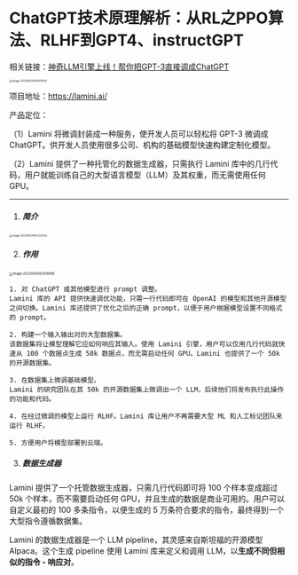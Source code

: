# ChatGPT技术原理解析：从RL之PPO算法、RLHF到GPT4、instructGPT

相关链接：[神奇LLM引擎上线！帮你把GPT-3直接调成ChatGPT](https://mp.weixin.qq.com/s/4PYtlyaKktghs5WxEp31_Q)

<img src="pics/Lamini/image-20230504163607600.png" alt="image-20230504163607600" style="zoom:33%;" /> 

项目地址：https://lamini.ai/

产品定位：

（1）Lamini 将微调封装成一种服务，使开发人员可以轻松将 GPT-3 微调成 ChatGPT。供开发人员使用很多公司、机构的基础模型快速构建定制化模型。

（2）Lamini 提供了一种托管化的数据生成器，只需执行 Lamini 库中的几行代码，用户就能训练自己的大型语言模型（LLM）及其权重，而无需使用任何 GPU。

---

1. ##### 简介

<img src="pics/Lamini/image-20230504163723433.png" alt="image-20230504163723433" style="zoom:33%;" /> 

2. ##### 作用

<img src="pics/Lamini/image-20230504163918988.png" alt="image-20230504163918988" style="zoom:40%;" /> 

```
1. 对 ChatGPT 或其他模型进行 prompt 调整。
Lamini 库的 API 提供快速调优功能，只需一行代码即可在 OpenAI 的模型和其他开源模型之间切换。Lamini 库还提供了优化之后的正确 prompt，以便于用户根据模型设置不同格式的 prompt。

2. 构建一个输入输出对的大型数据集。
该数据集将让模型理解它应如何响应其输入。使用 Lamini 引擎，用户可以仅用几行代码就快速从 100 个数据点生成 50k 数据点，而无需启动任何 GPU。Lamini 也提供了一个 50k 的开源数据集。

3. 在数据集上微调基础模型。
Lamini 的研究团队在其 50k 的开源数据集上微调出一个 LLM，后续他们将发布执行此操作的功能和代码。

4. 在经过微调的模型上运行 RLHF。Lamini 库让用户不再需要大型 ML 和人工标记团队来运行 RLHF。

5. 方便用户将模型部署到云端。
```

3. ##### 数据生成器

Lamini 提供了一个托管数据生成器，只需几行代码即可将 100 个样本变成超过 50k 个样本，而不需要启动任何 GPU，并且生成的数据是商业可用的。用户可以自定义最初的 100 多条指令，以便生成的 5 万条符合要求的指令，最终得到一个大型指令遵循数据集。

Lamini 的数据生成器是一个 LLM pipeline，其灵感来自斯坦福的开源模型 Alpaca。这个生成 pipeline 使用 Lamini 库来定义和调用 LLM，以**生成不同但相似的指令 - 响应对**。



